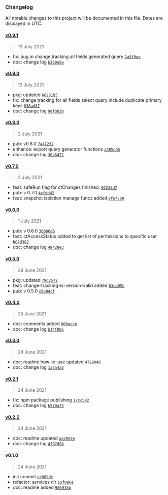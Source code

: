 ### Changelog

All notable changes to this project will be documented in this file. Dates are displayed in UTC.

#### [v0.9.1](https://github.com/saostad/mssql-change-tracking/compare/v0.9.0...v0.9.1)

> 13 July 2021

- fix: bug in change tracking all fields generated query [`2a5f9ee`](https://github.com/saostad/mssql-change-tracking/commit/2a5f9ee95c3f2a73d111bdafc1f1defd85be3b1a)
- doc: change log [`b360e5e`](https://github.com/saostad/mssql-change-tracking/commit/b360e5e00a53a0b57dd527cbf8bfa7f206e94422)

#### [v0.9.0](https://github.com/saostad/mssql-change-tracking/compare/v0.8.0...v0.9.0)

> 13 July 2021

- pkg: updated [`66261b5`](https://github.com/saostad/mssql-change-tracking/commit/66261b5a0f1d6dbabbccfe6fb19b9dba500b9f18)
- fix: change tracking for all fields select query include duplicate primary keys [`838ad57`](https://github.com/saostad/mssql-change-tracking/commit/838ad578cc1f39b7dfc4e50c963026cb45a9eebe)
- doc: change log [`9df8830`](https://github.com/saostad/mssql-change-tracking/commit/9df8830f8293a810ff328a3bdbcfc98114978079)

#### [v0.8.0](https://github.com/saostad/mssql-change-tracking/compare/v0.7.0...v0.8.0)

> 2 July 2021

- pub: v0.8.0 [`7a41232`](https://github.com/saostad/mssql-change-tracking/commit/7a412328d46431c18a582bd2916b1535503e0e62)
- enhance: export query generator functions [`a485da5`](https://github.com/saostad/mssql-change-tracking/commit/a485da5b0903854c4932f18b678f956ed8554c2f)
- doc: change log [`30a6472`](https://github.com/saostad/mssql-change-tracking/commit/30a6472e280ffd39a4dd130e220adaf37b35c47d)

#### [v0.7.0](https://github.com/saostad/mssql-change-tracking/compare/v0.6.0...v0.7.0)

> 2 July 2021

- feat: safeRun flag for ctChanges finished. [`02235d7`](https://github.com/saostad/mssql-change-tracking/commit/02235d7eb491b809a8c923e2afa2208f3a1d6407)
- pub: v 0.7.0 [`4efdd42`](https://github.com/saostad/mssql-change-tracking/commit/4efdd4275a6e91309fff41ed5c31975754bf67df)
- feat: snapshot isolation manage funcs added [`6fe7550`](https://github.com/saostad/mssql-change-tracking/commit/6fe7550696d9f4e67a76ae3b1ec831cc3c705ab9)

#### [v0.6.0](https://github.com/saostad/mssql-change-tracking/compare/v0.5.0...v0.6.0)

> 1 July 2021

- pub: v 0.6.0 [`306b6a6`](https://github.com/saostad/mssql-change-tracking/commit/306b6a6ad7056078dcb421ec2efa055736343262)
- feat: ctAccessStatus added to get list of permissions to specific user [`b87d382`](https://github.com/saostad/mssql-change-tracking/commit/b87d38253706cce86874ad35a508a25f6a214ba1)
- doc: change log [`48428e3`](https://github.com/saostad/mssql-change-tracking/commit/48428e367a73f57a9455361b7dfd4c892eb27828)

#### [v0.5.0](https://github.com/saostad/mssql-change-tracking/compare/v0.4.0...v0.5.0)

> 29 June 2021

- pkg: updated [`79d2572`](https://github.com/saostad/mssql-change-tracking/commit/79d2572ef61ee9505746a5a12a4789f38423ccaa)
- feat: change-tracking-is-version-valid added [`63aa95b`](https://github.com/saostad/mssql-change-tracking/commit/63aa95b425b85b8bf82043fe1e86cabbcae53910)
- pub: v 0.5.0 [`c6a04cf`](https://github.com/saostad/mssql-change-tracking/commit/c6a04cf77bddfe8a003185cce2f0cfa4d198b111)

#### [v0.4.0](https://github.com/saostad/mssql-change-tracking/compare/v0.3.0...v0.4.0)

> 25 June 2021

- doc: comments added [`909acce`](https://github.com/saostad/mssql-change-tracking/commit/909acce1aad04f364e87930511b726b39e7e9740)
- doc: change log [`b14f865`](https://github.com/saostad/mssql-change-tracking/commit/b14f86546947460078dd3823e09bd14d1b088ef0)

#### [v0.3.0](https://github.com/saostad/mssql-change-tracking/compare/v0.2.1...v0.3.0)

> 24 June 2021

- doc: readme how-to-use updated [`4728048`](https://github.com/saostad/mssql-change-tracking/commit/472804814014a8f24ac52c50e42ef0516358778b)
- doc: change log [`1a2a4a2`](https://github.com/saostad/mssql-change-tracking/commit/1a2a4a2fbdd9ca92bbe87620eac4d143d06f9f52)

#### [v0.2.1](https://github.com/saostad/mssql-change-tracking/compare/v0.2.0...v0.2.1)

> 24 June 2021

- fix: npm package publishing [`17cc582`](https://github.com/saostad/mssql-change-tracking/commit/17cc5822740efe347ef6730048e6720468510a8f)
- doc: change log [`b570a73`](https://github.com/saostad/mssql-change-tracking/commit/b570a732aa7b4aa43ced4155d05d6e68186b34f3)

#### [v0.2.0](https://github.com/saostad/mssql-change-tracking/compare/v0.1.0...v0.2.0)

> 24 June 2021

- doc: readme updated [`aa2603e`](https://github.com/saostad/mssql-change-tracking/commit/aa2603ef894c9ee7928baefe6cfbef01625a9233)
- doc: change log [`4f97d98`](https://github.com/saostad/mssql-change-tracking/commit/4f97d98ad184b1f3ee1b1705f1c2b780397a7324)

#### v0.1.0

> 24 June 2021

- init commit [`cc089dc`](https://github.com/saostad/mssql-change-tracking/commit/cc089dcab2b2ab69962fcee1a3a3545c11c77cb9)
- refactor: services dir [`15f096e`](https://github.com/saostad/mssql-change-tracking/commit/15f096ec1090ad58ea560685e15db15558c50185)
- doc: readme added [`906915b`](https://github.com/saostad/mssql-change-tracking/commit/906915b214851833353152f6dc3181754d9de9f5)
